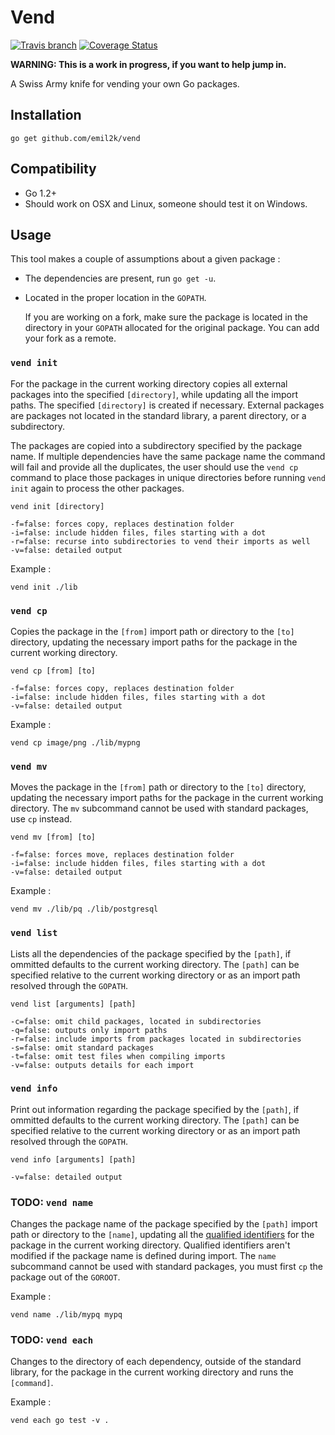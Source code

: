 # Vend
[![Travis
branch](https://img.shields.io/travis/emil2k/vend.svg?style=flat)](https://travis-ci.org/emil2k/vend)
[![Coverage
Status](https://img.shields.io/coveralls/emil2k/vend.svg?style=flat)](https://coveralls.io/r/emil2k/vend)

**WARNING: This is a work in progress, if you want to help jump in.**

A Swiss Army knife for vending your own Go packages.

## Installation

```
go get github.com/emil2k/vend
```

## Compatibility

- Go 1.2+
- Should work on OSX and Linux, someone should test it on Windows.

## Usage

This tool makes a couple of assumptions about a given package :

- The dependencies are present, run `go get -u`.
- Located in the proper location in the `GOPATH`.

  If you are working on a fork, make sure the package is located in the
directory in your `GOPATH` allocated for the original package. You can add your
fork as a remote.

### `vend init`

For the package in the current working directory copies all external packages
into the specified `[directory]`, while updating all the import paths. The
specified `[directory]` is created if necessary. External packages are packages
not located in the standard library, a parent directory, or a subdirectory.

The packages are copied into a subdirectory specified by the package name. If
multiple dependencies have the same package name the command will fail and
provide all the duplicates, the user should use the `vend cp` command to place
those packages in unique directories before running `vend init` again to process
the other packages.

```
vend init [directory]

-f=false: forces copy, replaces destination folder
-i=false: include hidden files, files starting with a dot
-r=false: recurse into subdirectories to vend their imports as well
-v=false: detailed output
```

Example :

```
vend init ./lib
```

### `vend cp`

Copies the package in the `[from]` import path or directory to the `[to]`
directory, updating the necessary import paths for the package in the current
working directory.

```
vend cp [from] [to]

-f=false: forces copy, replaces destination folder
-i=false: include hidden files, files starting with a dot
-v=false: detailed output
```

Example :

```
vend cp image/png ./lib/mypng
```

### `vend mv`

Moves the package in the `[from]` path or directory to the `[to]` directory,
updating the necessary import paths for the package in the current working
directory. The `mv` subcommand cannot be used with standard packages, use
`cp` instead.

```
vend mv [from] [to]

-f=false: forces move, replaces destination folder
-i=false: include hidden files, files starting with a dot
-v=false: detailed output
```

Example :

```
vend mv ./lib/pq ./lib/postgresql
```

### `vend list`

Lists all the dependencies of the package specified by the `[path]`, if ommitted
defaults to the current working directory. The `[path]` can be specified
relative to the current working directory or as an import path resolved through
the `GOPATH`.

```
vend list [arguments] [path]

-c=false: omit child packages, located in subdirectories
-q=false: outputs only import paths
-r=false: include imports from packages located in subdirectories
-s=false: omit standard packages
-t=false: omit test files when compiling imports
-v=false: outputs details for each import
```

### `vend info`

Print out information regarding the package specified by the `[path]`, if
ommitted defaults to the current working directory. The `[path]` can be
specified relative to the current working directory or as an import path
resolved through the `GOPATH`.

```
vend info [arguments] [path]

-v=false: detailed output
```

### TODO: `vend name`

Changes the package name of the package specified by the `[path]` import path or
directory to the `[name]`, updating all the [qualified
identifiers](https://golang.org/ref/spec#Qualified_identifiers) for the package
in the current working directory. Qualified identifiers aren't modified if the
package name is defined during import. The `name` subcommand cannot be used with
standard packages, you must first `cp` the package out of the `GOROOT`.

Example :

```
vend name ./lib/mypq mypq
```

### TODO: `vend each`

Changes to the directory of each dependency, outside of the standard library,
for the package in the current working directory and runs the `[command]`.

Example :

```
vend each go test -v .
```
